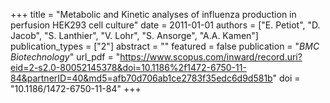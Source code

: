 +++
title = "Metabolic and Kinetic analyses of influenza production in perfusion HEK293 cell culture"
date = 2011-01-01
authors = ["E. Petiot", "D. Jacob", "S. Lanthier", "V. Lohr", "S. Ansorge", "A.A. Kamen"]
publication_types = ["2"]
abstract = ""
featured = false
publication = "*BMC Biotechnology*"
url_pdf = "https://www.scopus.com/inward/record.uri?eid=2-s2.0-80052145378&doi=10.1186%2f1472-6750-11-84&partnerID=40&md5=afb70d706ab1ce2783f35edc6d9d581b"
doi = "10.1186/1472-6750-11-84"
+++


